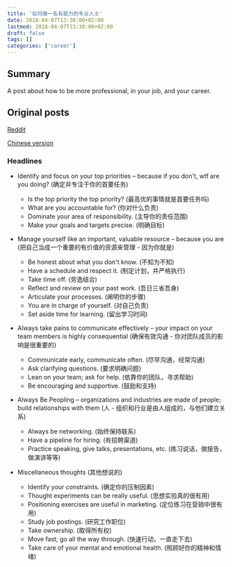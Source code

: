 ```yaml
---
title: '如何做一名有能力的专业人士'
date: 2018-04-07T13:38:00+02:00
lastmod: 2018-04-07T13:38:00+02:00
draft: false
tags: []
categories: ['career']
---
```



## Summary

A post about how to be more professional, in your job, and your career.

## Original posts

[Reddit](https://www.reddit.com/r/startups/comments/74pms1/my_manager_who_i_loved_recently_left_my_company_i/)

[Chinese version](https://www.zcfy.cc/article/my-manager-who-i-loved-recently-left-my-company-i-summarized-some-of-my-notes-from-our-many-conversations-here-they-are-i-wish-someone-wrote-this-for-me-when-i-started-startups)

<!--more-->

### Headlines

* Identify and focus on your top priorities – because if you don't, wtf are you doing? (确定并专注于你的首要任务)
  * Is the top priority the top priority? (最高优的事情就是首要任务吗)
  * What are you accountable for? (你对什么负责)
  * Dominate your area of responsibility. (主导你的责任范围)
  * Make your goals and targets precise. (明确目标)

* Manage yourself like an important, valuable resource – because you are (把自己当成一个重要的有价值的资源来管理 - 因为你就是)
  * Be honest about what you don't know. (不知为不知)
  * Have a schedule and respect it. (制定计划，并严格执行)
  * Take time off. (劳逸结合)
  * Reflect and review on your past work. (吾日三省吾身)
  * Articulate your processes. (阐明你的步骤)
  * You are in charge of yourself. (对自己负责)
  * Set aside time for learning. (留出学习时间)

* Always take pains to communicate effectively – your impact on your team members is highly consequential (确保有效沟通 - 你对团队成员的影响是很重要的)
  * Communicate early, communicate often. (尽早沟通，经常沟通)
  * Ask clarifying questions. (要求明确问题)
  * Lean on your team; ask for help. (依靠你的团队，寻求帮助)
  * Be encouraging and supportive. (鼓励和支持)

* Always Be Peopling – organizations and industries are made of people; build relationships with them (人 - 组织和行业是由人组成的，与他们建立关系)
  * Always be networking. (始终保持联系)
  * Have a pipeline for hiring. (有招聘渠道)
  * Practice speaking, give talks, presentations, etc. (练习说话，做报告，做演讲等等)

* Miscellaneous thoughts (其他想说的)
  * Identify your constraints. (确定你的压制因素)
  * Thought experiments can be really useful. (思想实验真的很有用)
  * Positioning exercises are useful in marketing. (定位练习在营销中很有用)
  * Study job postings. (研究工作职位)
  * Take ownership. (取得所有权)
  * Move fast; go all the way through. (快速行动，一直走下去)
  * Take care of your mental and emotional health. (照顾好你的精神和情绪)
